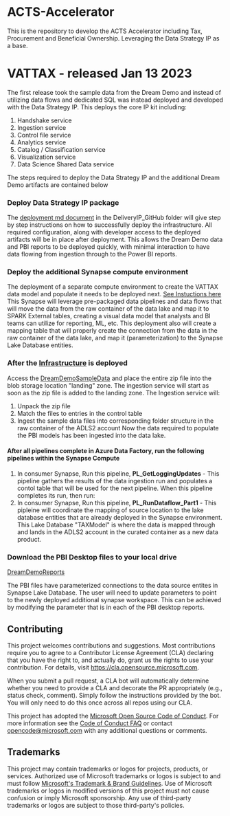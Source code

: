 # ACTS-Accelerator
This is the repository to develop the ACTS Accelerator including Tax, Procurement and Beneficial Ownership. Leveraging the Data Strategy IP as a base.

# VATTAX - released Jan 13 2023
The first release took the sample data from the Dream Demo and instead of utilizing data flows and dedicated SQL was instead deployed and developed with the Data Strategy IP. This deploys the core IP kit including:
1. Handshake service
1. Ingestion service
1. Control file service
1. Analytics service
1. Catalog / Classification service
1. Visualization service
1. Data Science Shared Data service

The steps required to deploy the Data Strategy IP and the additional Dream Demo artifacts are contained below

### Deploy Data Strategy IP package

The [deployment md document](DeliveryIP_GitHub/) in the DeliveryIP_GitHub folder will give step by step instructions on how to successfully deploy the infrastructure.
All required configuration, along with developer access to the deployed artifacts will be in place after deployment. This allows the Dream Demo data and PBI reports to be deployed quickly, with minimal interaction to have data flowing from ingestion through to the Power BI reports.

### Deploy the additional Synapse compute environment

The deployment of a separate compute environment to create the VATTAX data model and populate it needs to be deployed next. [See Instuctions here](DeliveryIP_GitHub/consumers/acts/) This Synapse will leverage pre-packaged data pipelines and data flows that will move the data from the raw container of the data lake and map it to SPARK External tables, creating a visual data model that analysts and BI teams can utilize for reporting, ML, etc. This deployment also will create a mapping table that will properly create the connection from the data in the raw container of the data lake, and map it (parameterization) to the Synapse Lake Database entities. 

### After the [Infrastructure](DeliveryIP_GitHub/) is deployed

Access the [DreamDemoSampleData](DreamDemoSampleData/) and place the entire zip file into the blob storage location "landing" zone. The ingestion service will start as soon as the zip file is added to the landing zone. The Ingestion service will:
1. Unpack the zip file
1. Match the files to entries in the control table
1. Ingest the sample data files into corresponding folder structure in the raw container of the ADLS2 account
Now the data required to populate the PBI models has been ingested into the data lake.

#### After all pipelines complete in Azure Data Factory, run the following pipelines within the Synapse Compute
1. In consumer Synapse, Run this pipeline, **PL_GetLoggingUpdates** - This pipeline gathers the results of the data ingestion run and populates a contol table that will be used for the next pipeline. When this pipeline completes its run, then run:
1. In consumer Synapse, Run this pipeline, **PL_RunDataflow_Part1** - This pipleine will coordinate the mapping of source location to the lake database entities that are already deployed in the Synapse environment. This Lake Database "TAXModel" is where the data is mapped through and lands in the ADLS2 account in the curated container as a new data product.


### Download the PBI Desktop files to your local drive

[DreamDemoReports](DreamDemoReports/)

The PBI files have parameterized connections to the data source entites in Synapse Lake Database. The user will need to update parameters to point to the newly deployed additional synapse workspace. This can be achieved by modifying the parameter that is in each of the PBI desktop reports. 

## Contributing

This project welcomes contributions and suggestions.  Most contributions require you to agree to a
Contributor License Agreement (CLA) declaring that you have the right to, and actually do, grant us
the rights to use your contribution. For details, visit https://cla.opensource.microsoft.com.

When you submit a pull request, a CLA bot will automatically determine whether you need to provide
a CLA and decorate the PR appropriately (e.g., status check, comment). Simply follow the instructions
provided by the bot. You will only need to do this once across all repos using our CLA.

This project has adopted the [Microsoft Open Source Code of Conduct](https://opensource.microsoft.com/codeofconduct/).
For more information see the [Code of Conduct FAQ](https://opensource.microsoft.com/codeofconduct/faq/) or
contact [opencode@microsoft.com](mailto:opencode@microsoft.com) with any additional questions or comments.

## Trademarks

This project may contain trademarks or logos for projects, products, or services. Authorized use of Microsoft 
trademarks or logos is subject to and must follow 
[Microsoft's Trademark & Brand Guidelines](https://www.microsoft.com/en-us/legal/intellectualproperty/trademarks/usage/general).
Use of Microsoft trademarks or logos in modified versions of this project must not cause confusion or imply Microsoft sponsorship.
Any use of third-party trademarks or logos are subject to those third-party's policies.

